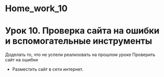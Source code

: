 # Home_work_10

# Урок 10. Проверка сайта на ошибки и вспомогательные инструменты


Доделать то, что не успели реализовать на прошлом уроке
Проверить сайт на ошибки
* Разместить сайт в сети интернет.
